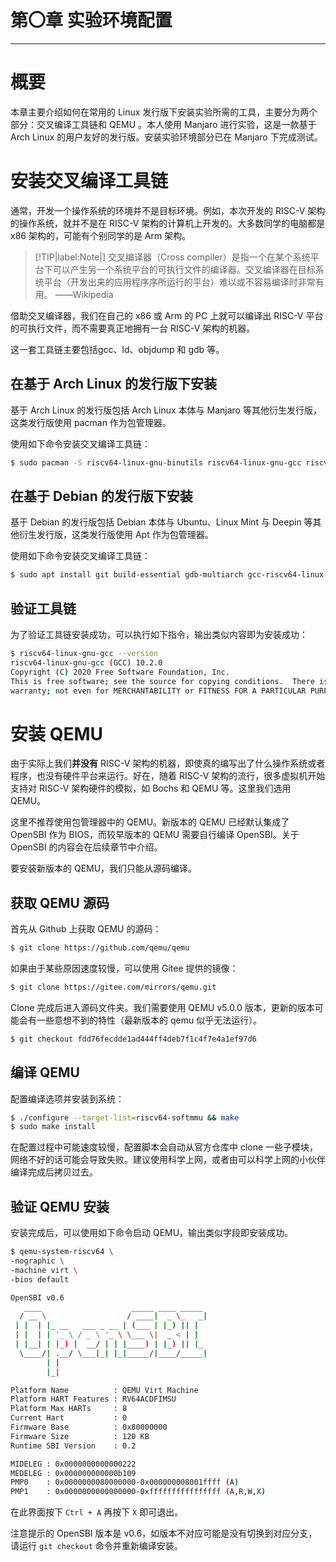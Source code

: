 # 第〇章 实验环境配置

----

# 概要

本章主要介绍如何在常用的 Linux 发行版下安装实验所需的工具，主要分为两个部分：交叉编译工具链和 QEMU 。本人使用 Manjaro 进行实验，这是一款基于 Arch Linux 的用户友好的发行版。安装实验环境部分已在 Manjaro 下完成测试。

# 安装交叉编译工具链

通常，开发一个操作系统的环境并不是目标环境。例如，本次开发的 RISC-V 架构的操作系统，就并不是在 RISC-V 架构的计算机上开发的。大多数同学的电脑都是 x86 架构的，可能有个别同学的是 Arm 架构。
> [!TIP|label:Note|]
> 交叉编译器（Cross compiler）是指一个在某个系统平台下可以产生另一个系统平台的可执行文件的编译器。交叉编译器在目标系统平台（开发出来的应用程序序所运行的平台）难以或不容易编译时非常有用。  ——Wikipedia

借助交叉编译器，我们在自己的 x86 或 Arm 的 PC 上就可以编译出 RISC-V 平台的可执行文件，而不需要真正地拥有一台 RISC-V 架构的机器。

这一套工具链主要包括gcc、ld、objdump 和 gdb 等。

## 在基于 Arch Linux 的发行版下安装

基于 Arch Linux 的发行版包括 Arch Linux 本体与 Manjaro 等其他衍生发行版，这类发行版使用 pacman 作为包管理器。

使用如下命令安装交叉编译工具链：

```bash
$ sudo pacman -S riscv64-linux-gnu-binutils riscv64-linux-gnu-gcc riscv64-linux-gnu-gdb
```

## 在基于 Debian 的发行版下安装

基于 Debian 的发行版包括 Debian 本体与 Ubuntu、Linux Mint 与 Deepin 等其他衍生发行版，这类发行版使用 Apt 作为包管理器。

使用如下命令安装交叉编译工具链：

```bash
$ sudo apt install git build-essential gdb-multiarch gcc-riscv64-linux-gnu binutils-riscv64-linux-gnu
```

## 验证工具链

为了验证工具链安装成功，可以执行如下指令，输出类似内容即为安装成功：

```bash
$ riscv64-linux-gnu-gcc --version
riscv64-linux-gnu-gcc (GCC) 10.2.0
Copyright (C) 2020 Free Software Foundation, Inc.
This is free software; see the source for copying conditions.  There is NO
warranty; not even for MERCHANTABILITY or FITNESS FOR A PARTICULAR PURPOSE.
```

# 安装 QEMU

由于实际上我们**并没有** RISC-V 架构的机器，即使真的编写出了什么操作系统或者程序，也没有硬件平台来运行。好在，随着 RISC-V 架构的流行，很多虚拟机开始支持对 RISC-V 架构硬件的模拟，如 Bochs 和 QEMU 等。这里我们选用 QEMU。

这里不推荐使用包管理器中的 QEMU。新版本的 QEMU 已经默认集成了 OpenSBI 作为 BIOS，而较早版本的 QEMU 需要自行编译 OpenSBI。关于 OpenSBI 的内容会在后续章节中介绍。

要安装新版本的 QEMU，我们只能从源码编译。

## 获取 QEMU 源码

首先从 Github 上获取 QEMU 的源码：

```bash
$ git clone https://github.com/qemu/qemu
```

如果由于某些原因速度较慢，可以使用 Gitee 提供的镜像：

```bash
$ git clone https://gitee.com/mirrors/qemu.git
```

Clone 完成后进入源码文件夹。我们需要使用 QEMU v5.0.0 版本，更新的版本可能会有一些意想不到的特性（最新版本的 qemu 似乎无法运行）。

```bash
$ git checkout fdd76fecdde1ad444ff4deb7f1c4f7e4a1ef97d6
```

## 编译 QEMU

配置编译选项并安装到系统：

```bash
$ ./configure --target-list=riscv64-softmmu && make
$ sudo make install
```

在配置过程中可能速度较慢，配置脚本会自动从官方仓库中 clone 一些子模块，网络不好的话可能会导致失败。建议使用科学上网，或者由可以科学上网的小伙伴编译完成后拷贝过去。

## 验证 QEMU 安装

安装完成后，可以使用如下命令启动 QEMU，输出类似字段即安装成功。

```bash
$ qemu-system-riscv64 \
-nographic \
-machine virt \
-bios default

OpenSBI v0.6
   ____                    _____ ____ _____
  / __ \                  / ____|  _ \_   _|
 | |  | |_ __   ___ _ __ | (___ | |_) || |
 | |  | | '_ \ / _ \ '_ \ \___ \|  _ < | |
 | |__| | |_) |  __/ | | |____) | |_) || |_
  \____/| .__/ \___|_| |_|_____/|____/_____|
        | |
        |_|

Platform Name          : QEMU Virt Machine
Platform HART Features : RV64ACDFIMSU
Platform Max HARTs     : 8
Current Hart           : 0
Firmware Base          : 0x80000000
Firmware Size          : 120 KB
Runtime SBI Version    : 0.2

MIDELEG : 0x0000000000000222
MEDELEG : 0x000000000000b109
PMP0    : 0x0000000080000000-0x000000008001ffff (A)
PMP1    : 0x0000000000000000-0xffffffffffffffff (A,R,W,X)
```

在此界面按下 `Ctrl + A` 再按下 `X` 即可退出。

注意提示的 OpenSBI 版本是 v0.6，如版本不对应可能是没有切换到对应分支，请运行 `git checkout` 命令并重新编译安装。